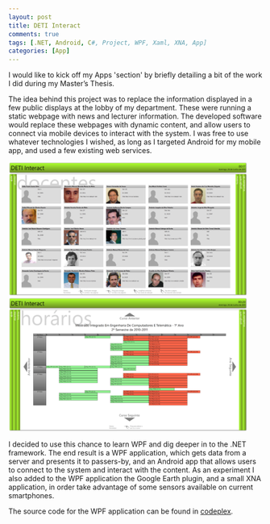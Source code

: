 ```yaml
---
layout: post
title: DETI Interact
comments: true
tags: [.NET, Android, C#, Project, WPF, Xaml, XNA, App]
categories: [App]
---
```

I would like to kick off my Apps 'section' by briefly detailing a bit of the work I did during my Master’s Thesis.<!--more-->

The idea behind this project was to replace the information displayed in a few public displays at the lobby of my department. These were running a static webpage with news and lecturer information. The developed software would replace these webpages with dynamic content, and allow users to connect via mobile devices to interact with the system. I was free to use whatever technologies I wished, as long as I targeted Android for my mobile app, and used a few existing web services.

<img src="/assets/deti1.png" alt="deti1" width="474" height="266" />
<img src="/assets/deti2.png" alt="deti2" width="474" height="266" />

I decided to use this chance to learn WPF and dig deeper in to the .NET framework. The end result is a WPF application, which gets data from a server and presents it to passers-by, and an Android app that allows users to connect to the system and interact with the content. As an experiment I also added to the WPF application the Google Earth plugin, and a small XNA application, in order take advantage of some sensors available on current smartphones.

The source code for the WPF application can be found in <a href="http://detiinteract.codeplex.com">codeplex</a>.
